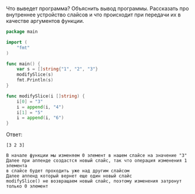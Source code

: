 Что выведет программа? Объяснить вывод программы. Рассказать про внутреннее устройство слайсов и что происходит при передачи их в качестве аргументов функции.

```go
package main

import (
	"fmt"
)

func main() {
	var s = []string{"1", "2", "3"}
	modifySlice(s)
	fmt.Println(s)
}

func modifySlice(i []string) {
	i[0] = "3"
	i = append(i, "4")
	i[1] = "5"
	i = append(i, "6")
}
```

Ответ:
```
[3 2 3]

В начале функции мы изменяем 0 элемент в нашем слайсе на значение "3"
Далее при аппенде создастся новый слайс, так что операция изменения 1 элемента
в слайсе будет проходить уже над другим слайсом
Далее аппенд который вернет еще один новый слайс
modifySlice() не возвращаем новый слайс, поэтому изменения затронут только 0 элемент
```
